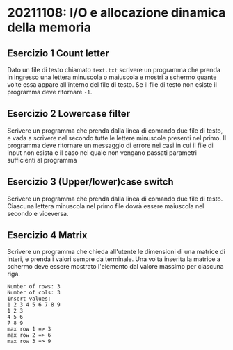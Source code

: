 # 20211108: I/O e allocazione dinamica della memoria

## Esercizio 1 Count letter

Dato un file di testo chiamato `text.txt` scrivere un programma che prenda in ingresso una lettera minuscola o maiuscola e mostri a schermo quante volte essa appare all'interno del file di testo. Se il file di testo non esiste il programma deve ritornare `-1`.

## Esercizio 2 Lowercase filter

Scrivere un programma che prenda dalla linea di comando due file di testo, e vada a scrivere nel secondo tutte le lettere minuscole presenti nel primo. Il programma deve ritornare un messaggio di errore nei casi in cui il file di input non esista
e il caso nel quale non vengano passati parametri sufficienti al programma

## Esercizio 3 (Upper/lower)case switch

Scrivere un programma che prenda dalla linea di comando due file di testo. Ciascuna lettera minuscola nel primo file dovrà
essere maiuscola nel secondo e viceversa.

## Esercizio 4 Matrix

Scrivere un programma che chieda all'utente le dimensioni di una matrice di interi, e prenda i valori sempre da terminale.
Una volta inserita la matrice a schermo deve essere mostrato l'elemento dal valore massimo per ciascuna riga.

```shell
Number of rows: 3
Number of cols: 3
Insert values: 
1 2 3 4 5 6 7 8 9
1 2 3 
4 5 6 
7 8 9 
max row 1 => 3
max row 2 => 6
max row 3 => 9
```
